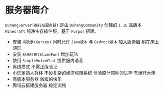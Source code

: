 # 服务器简介

`DuhangServer(都行吧服务器)` 是由 `DuhangCommunity` 创建的 `1.18` 高版本 `Minecraft` 纯净生存插件服，基于 `Purpur` 搭建。  

- 安装 `间歇泉(Gersey)` 同时允许 `Java版本` 与 `Bedrock版本` 加入服务器 躺在床上游玩
- 安装 `粘液科技(SlimeFun)` 增加玩法
- 使用 `SimpleVoiceChat` 提供服内语音
- 离线模式 不需正版验证
- 小玩家熟人群体 不设复杂的经济权限系统 体验原汁原味的生存 有爆肝大佬
- 高版本服务器 新版的快乐
- 腾讯云搭建服务器 稳定流畅
